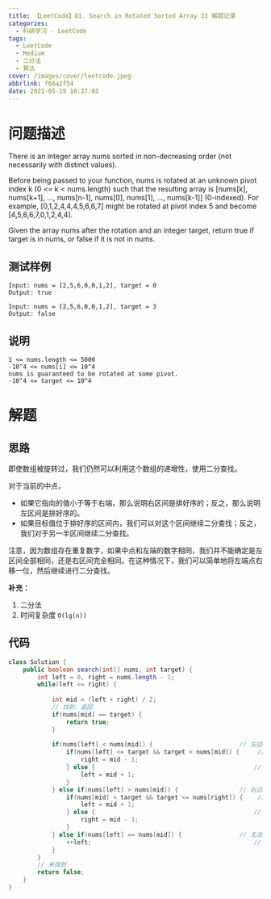 ```yaml
---
title: 【LeetCode】81. Search in Rotated Sorted Array II 解题记录
categories:
  - 科研学习 - LeetCode
tags:
  - LeetCode
  - Medium
  - 二分法
  - 算法
cover: /images/cover/leetcode.jpeg
abbrlink: f66a2f54
date: 2021-05-19 16:37:03
---
```


# 问题描述

There is an integer array nums sorted in non-decreasing order (not necessarily with distinct values).

Before being passed to your function, nums is rotated at an unknown pivot index k (0 <= k < nums.length) such that the resulting array is [nums[k], nums[k+1], ..., nums[n-1], nums[0], nums[1], ..., nums[k-1]] (0-indexed). For example, [0,1,2,4,4,4,5,6,6,7] might be rotated at pivot index 5 and become [4,5,6,6,7,0,1,2,4,4].

Given the array nums after the rotation and an integer target, return true if target is in nums, or false if it is not in nums.

## 测试样例

```
Input: nums = [2,5,6,0,0,1,2], target = 0
Output: true
```

```
Input: nums = [2,5,6,0,0,1,2], target = 3
Output: false
```

## 说明

```
1 <= nums.length <= 5000
-10^4 <= nums[i] <= 10^4
nums is guaranteed to be rotated at some pivot.
-10^4 <= target <= 10^4
```

# 解题

## 思路

即使数组被旋转过，我们仍然可以利用这个数组的递增性，使用二分查找。

对于当前的中点，
- 如果它指向的值小于等于右端，那么说明右区间是排好序的；反之，那么说明左区间是排好序的。
- 如果目标值位于排好序的区间内，我们可以对这个区间继续二分查找；反之，我们对于另一半区间继续二分查找。

注意，因为数组存在重复数字，如果中点和左端的数字相同，我们并不能确定是左区间全部相同，还是右区间完全相同。在这种情况下，我们可以简单地将左端点右移一位，然后继续进行二分查找。


**补充：**

1. 二分法
2. 时间复杂度 `O(lg(n))`

## 代码

```java
class Solution {
    public boolean search(int[] nums, int target) {
        int left = 0, right = nums.length - 1;
        while(left <= right) {
            
            int mid = (left + right) / 2;
            // 找到，返回
            if(nums[mid] == target) {         
                return true;
            }
            
            if(nums[left] < nums[mid]) {                        // 左边有序
                if(nums[left] <= target && target < nums[mid]) {     // target 在左区间中 [内)
                    right = mid - 1;
                } else {                                            // target 在右区间中 [)外
                    left = mid + 1;
                }
            } else if(nums[left] > nums[mid]) {                 // 右边有序
                if(nums[mid] < target && target <= nums[right]) {    // target 在右区间中 (内]
                    left = mid + 1;
                } else {                                            // target 在左区间中 外(]
                    right = mid - 1;
                }
            } else if(nums[left] == nums[mid]) {                // 无法判断哪边有序，target != nums[mid] -> target != nums[left]
                ++left;                                             // 右移左指针，结果不为左边界，可右移
            }
        }
        // 未找到
        return false;
    }
}
```
